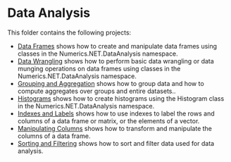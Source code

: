 # Data Analysis

This folder contains the following projects:
- [Data Frames](data-frames/) shows how to create and manipulate data frames using classes in the Numerics.NET.DataAnalysis namespace.
- [Data Wrangling](data-wrangling/) shows how to perform basic data wrangling or data munging operations on data frames using classes in the Numerics.NET.DataAnalysis namespace.
- [Grouping and Aggregation](grouping-and-aggregation/) shows how to group data and how to compute aggregates over groups and entire datasets..
- [Histograms](histograms/) shows how to create histograms using the Histogram class in the Numerics.NET.DataAnalysis namespace.
- [Indexes and Labels](indexes-and-labels/) shows how to use indexes to label the rows and columns of a data frame or matrix, or the elements of a vector.
- [Manipulating Columns](manipulating-columns/) shows how to transform and manipulate the columns of a data frame.
- [Sorting and Filtering](sorting-and-filtering/) shows how to sort and filter data used for data analysis.
